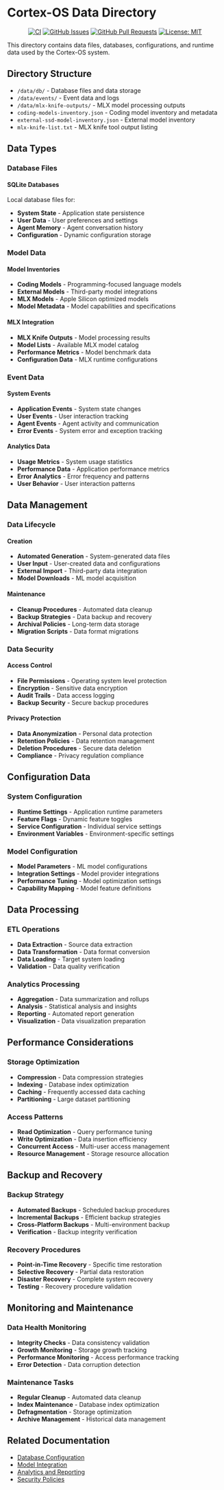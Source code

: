 # Cortex-OS Data Directory

<div align="center">

[![CI](https://github.com/cortex-os/cortex-os/actions/workflows/ci.yml/badge.svg)](https://github.com/cortex-os/cortex-os/actions/workflows/ci.yml)
[![GitHub Issues](https://img.shields.io/github/issues/cortex-os/cortex-os)](https://github.com/cortex-os/cortex-os/issues)
[![GitHub Pull Requests](https://img.shields.io/github/issues-pr/cortex-os/cortex-os)](https://github.com/cortex-os/cortex-os/pulls)
[![License: MIT](https://img.shields.io/badge/License-MIT-yellow.svg)](https://opensource.org/licenses/MIT)

</div>

This directory contains data files, databases, configurations, and runtime data used by the Cortex-OS system.

## Directory Structure

- `/data/db/` - Database files and data storage
- `/data/events/` - Event data and logs
- `/data/mlx-knife-outputs/` - MLX model processing outputs
- `coding-models-inventory.json` - Coding model inventory and metadata
- `external-ssd-model-inventory.json` - External model inventory
- `mlx-knife-list.txt` - MLX knife tool output listing

## Data Types

### Database Files

#### SQLite Databases

Local database files for:

- **System State** - Application state persistence
- **User Data** - User preferences and settings
- **Agent Memory** - Agent conversation history
- **Configuration** - Dynamic configuration storage

### Model Data

#### Model Inventories

- **Coding Models** - Programming-focused language models
- **External Models** - Third-party model integrations
- **MLX Models** - Apple Silicon optimized models
- **Model Metadata** - Model capabilities and specifications

#### MLX Integration

- **MLX Knife Outputs** - Model processing results
- **Model Lists** - Available MLX model catalog
- **Performance Metrics** - Model benchmark data
- **Configuration Data** - MLX runtime configurations

### Event Data

#### System Events

- **Application Events** - System state changes
- **User Events** - User interaction tracking
- **Agent Events** - Agent activity and communication
- **Error Events** - System error and exception tracking

#### Analytics Data

- **Usage Metrics** - System usage statistics
- **Performance Data** - Application performance metrics
- **Error Analytics** - Error frequency and patterns
- **User Behavior** - User interaction patterns

## Data Management

### Data Lifecycle

#### Creation

- **Automated Generation** - System-generated data files
- **User Input** - User-created data and configurations
- **External Import** - Third-party data integration
- **Model Downloads** - ML model acquisition

#### Maintenance

- **Cleanup Procedures** - Automated data cleanup
- **Backup Strategies** - Data backup and recovery
- **Archival Policies** - Long-term data storage
- **Migration Scripts** - Data format migrations

### Data Security

#### Access Control

- **File Permissions** - Operating system level protection
- **Encryption** - Sensitive data encryption
- **Audit Trails** - Data access logging
- **Backup Security** - Secure backup procedures

#### Privacy Protection

- **Data Anonymization** - Personal data protection
- **Retention Policies** - Data retention management
- **Deletion Procedures** - Secure data deletion
- **Compliance** - Privacy regulation compliance

## Configuration Data

### System Configuration

- **Runtime Settings** - Application runtime parameters
- **Feature Flags** - Dynamic feature toggles
- **Service Configuration** - Individual service settings
- **Environment Variables** - Environment-specific settings

### Model Configuration

- **Model Parameters** - ML model configurations
- **Integration Settings** - Model provider integrations
- **Performance Tuning** - Model optimization settings
- **Capability Mapping** - Model feature definitions

## Data Processing

### ETL Operations

- **Data Extraction** - Source data extraction
- **Data Transformation** - Data format conversion
- **Data Loading** - Target system loading
- **Validation** - Data quality verification

### Analytics Processing

- **Aggregation** - Data summarization and rollups
- **Analysis** - Statistical analysis and insights
- **Reporting** - Automated report generation
- **Visualization** - Data visualization preparation

## Performance Considerations

### Storage Optimization

- **Compression** - Data compression strategies
- **Indexing** - Database index optimization
- **Caching** - Frequently accessed data caching
- **Partitioning** - Large dataset partitioning

### Access Patterns

- **Read Optimization** - Query performance tuning
- **Write Optimization** - Data insertion efficiency
- **Concurrent Access** - Multi-user access management
- **Resource Management** - Storage resource allocation

## Backup and Recovery

### Backup Strategy

- **Automated Backups** - Scheduled backup procedures
- **Incremental Backups** - Efficient backup strategies
- **Cross-Platform Backups** - Multi-environment backup
- **Verification** - Backup integrity verification

### Recovery Procedures

- **Point-in-Time Recovery** - Specific time restoration
- **Selective Recovery** - Partial data restoration
- **Disaster Recovery** - Complete system recovery
- **Testing** - Recovery procedure validation

## Monitoring and Maintenance

### Data Health Monitoring

- **Integrity Checks** - Data consistency validation
- **Growth Monitoring** - Storage growth tracking
- **Performance Monitoring** - Access performance tracking
- **Error Detection** - Data corruption detection

### Maintenance Tasks

- **Regular Cleanup** - Automated data cleanup
- **Index Maintenance** - Database index optimization
- **Defragmentation** - Storage optimization
- **Archive Management** - Historical data management

## Related Documentation

- [Database Configuration](/config/README.md)
- [Model Integration](/docs/)
- [Analytics and Reporting](/reports/README.md)
- [Security Policies](/SECURITY.md)
